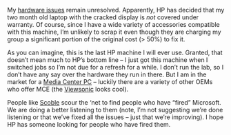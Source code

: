 My [hardware
issues](PermaLink.aspx?guid=8f0c5c9e-07d1-472f-8348-ce1995200fe6) remain
unresolved. Apparently, HP has decided that my two month old laptop with
the cracked display is *not* covered under warranty. Of course, since I
have a wide variety of accessories compatible with this machine, I’m
unlikely to scrap it even though they are charging my group a
significant portion of the original cost (\> 50%) to fix it.

As you can imagine, this is the last HP machine I will ever use.
Granted, that doesn’t mean much to HP’s bottom line – I just got this
machine when I switched jobs so I’m not due for a refresh for a while. I
don’t run the lab, so I don’t have any say over the hardware they run in
there. But I am in the market for a [Media Center
PC](http://www.microsoft.com/windowsxp/mediacenter) – luckily there are
a variety of other OEMs who offer MCE (the
[Viewsonic](http://www.viewsonic.com/products/mediacntr_m2000.htm) looks
cool).

People like [Scoble](http://radio.weblogs.com/0001011/) scour the ‘net
to find people who have “fired” Microsoft. We are doing a better
listening to them (note, I’m not suggesting we’re done listening or that
we’ve fixed all the issues – just that we’re improving). I hope HP has
someone looking for people who have fired them.
